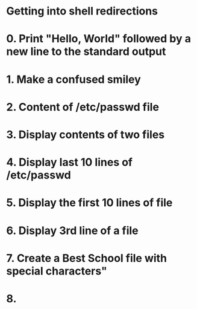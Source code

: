 # Getting into shell redirections
# 0. Print "Hello, World" followed by a new line to the standard output
# 1. Make a confused smiley
# 2. Content of /etc/passwd file
# 3. Display contents of two files
# 4. Display last 10 lines of /etc/passwd
# 5. Display the first 10 lines of file  
# 6. Display 3rd line of a file
# 7. Create a Best School file with special characters"
# 8.  
